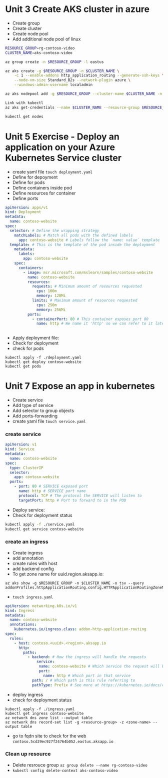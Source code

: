 # Unit 3 Create AKS cluster in azure
- Create group
- Create cluster
- Create node pool
- Add additional node pool of linux

```bash
RESOURCE_GROUP=rg-contoso-video
CLUSTER_NAME=aks-contoso-video

az group create -n $RESOURCE_GROUP -l eastus

az aks create -g $RESOURCE_GROUP -n $CLUSTER_NAME \
    -c 1 --enable-addons http_application_routing --generate-ssh-keys \
    --node-vm-size Standard_B2s --network-plugin azure \
    --windows-admin-username localadmin

az aks nodepool add -g $RESOURCE_GROUP --cluster-name $CLUSTER_NAME -n npwin -c 2 -s Standard_B2s --os-type Windows

Link with kubectl
az aks get-credentials --name $CLUSTER_NAME --resource-group $RESOURCE_GROUP

kubectl get nodes
```

# Unit 5 Exercise - Deploy an application on your Azure Kubernetes Service cluster

- create yaml file `touch deployment.yaml`
- Define for depoyment
- Define for pods
- Define containers inside pod
- Define resources for container
- Define ports

```yaml
apiVersion: apps/v1
kind: Deployment
metadata:
  name: contoso-website
spec:
  selector: # Define the wrapping strategy
    matchLabels: # Match all pods with the defined labels
      app: contoso-website # Labels follow the `name: value` template
  template: # This is the template of the pod inside the deployment
    metadata:
      labels:
        app: contoso-website
    spec:
      containers:
        - image: mcr.microsoft.com/mslearn/samples/contoso-website
          name: contoso-website
          resources:
            requests: # Minimum amount of resources requested
              cpu: 100m
              memory: 128Mi
            limits: # Maximum amount of resources requested
              cpu: 250m
              memory: 256Mi
          ports:
            - containerPort: 80 # This container esposes port 80
              name: http # We name it 'http' so we can refer to it later
            
```

- Apply deployment file: 
- Check for deployment
- check for  pods
```
kubectl apply -f ./deployment.yaml
kubectl get deploy contoso-website
kubectl get pods
```

# Unit 7 Expose an app in kubernetes
- Create service
- Add type of service
- Add selector to group objects
- Add ports-forwarding
- create yaml file `touch service.yaml`

### create service
```yaml
apiVersion: v1
kind: Service
metadata:
  name: contoso-website
spec:
  type: ClusterIP
  selector:
    app: contoso-website
  ports:
    - port: 80 # SERVICE exposed port
      name: http # SERVICE port name
      protocol: TCP # The protocol the SERVICE will listen to
      targetPort: http # Port to forward to in the POD
```  

- Deploy service:
- Check for deployment status

```bash
kubectl apply -f ./service.yaml
kubectl get service contoso-website
```

### create an ingress

- Create ingress
- add annotation
- create rules with host
- add backend config
- To get zone name for uuid.region.aksapp.io: 

```
az aks show -g $RESOURCE_GROUP -n $CLUSTER_NAME -o tsv --query addonProfiles.httpApplicationRouting.config.HTTPApplicationRoutingZoneName
```
- `touch ingress.yaml`

```yaml
apiVersion: networking.k8s.io/v1
kind: Ingress
metadata:
  name: contoso-website
  annotations:
    kubernetes.io/ingress.class: addon-http-application-routing
spec:
  rules:
    - host: contoso.<uuid>.<region>.aksapp.io
      http:
        paths:
          - backend: # How the ingress will handle the requests
              service:
               name: contoso-website # Which service the request will be forwarded to
               port:
                 name: http # Which port in that service
            path: / # Which path is this rule referring to
            pathType: Prefix # See more at https://kubernetes.io/docs/concepts/services-networking/ingress/#path-types
```

- deploy ingress
- check for deployment status

```
kubectl apply -f ./ingress.yaml
kubectl get ingress contoso-website
az network dns zone list --output table
az network dns record-set list -g <resource-group> -z <zone-name> --output table
```

- go to fqdn site to check for the web `contoso.5cd29ec927f24764b052.eastus.aksapp.io`


### Clean up resource
- Delete resrouce group `az group delete --name rg-contoso-video`
- `kubectl config delete-context aks-contoso-video`